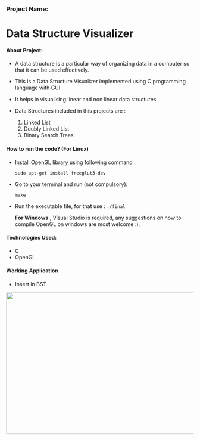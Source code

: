 ### **Project Name:**
# Data Structure Visualizer
#### About Project:

- A data structure is a particular way of organizing data in a computer so that it can be used effectively. 

- This is a Data Structure Visualizer implemented using C programming language with GUI.

- It helps in visualising linear and non linear data structures.

- Data Structures included in this projects are :
  1. Linked List
  2. Doubly Linked List
  3. Binary Search Trees
 

#### How to run the code? (For Linux)

- Install OpenGL library using following command :

  ```sudo apt-get install freeglut3-dev```

- Go to your terminal and run (not compulsory):

  ```make```
    
- Run the executable file, for that use :
  ```./final```
  
  **For Windows** , Visual Studio is required, any suggestions on how to compile OpenGL on windows are most welcome :).

#### Technologies Used:

- C  
- OpenGL

#### Working Application 

- Insert in BST

<img src="Gifs/insertBST.gif" width="750" height="380"/>
 
